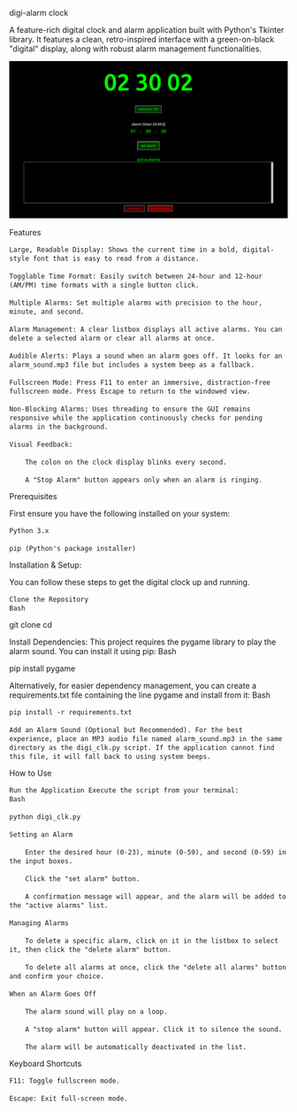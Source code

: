 digi-alarm clock

A feature-rich digital clock and alarm application built with Python's Tkinter library. It features a clean, retro-inspired interface with a green-on-black "digital" display, along with robust alarm management functionalities.

![alt text](https://github.com/rafidabrarahmed6331-cloud/digi-alrm-clk/blob/main/clock.png)

Features

    Large, Readable Display: Shows the current time in a bold, digital-style font that is easy to read from a distance.

    Togglable Time Format: Easily switch between 24-hour and 12-hour (AM/PM) time formats with a single button click.

    Multiple Alarms: Set multiple alarms with precision to the hour, minute, and second.

    Alarm Management: A clear listbox displays all active alarms. You can delete a selected alarm or clear all alarms at once.

    Audible Alerts: Plays a sound when an alarm goes off. It looks for an alarm_sound.mp3 file but includes a system beep as a fallback.

    Fullscreen Mode: Press F11 to enter an immersive, distraction-free fullscreen mode. Press Escape to return to the windowed view.

    Non-Blocking Alarms: Uses threading to ensure the GUI remains responsive while the application continuously checks for pending alarms in the background.

    Visual Feedback:

        The colon on the clock display blinks every second.

        A "Stop Alarm" button appears only when an alarm is ringing.

Prerequisites

First ensure you have the following installed on your system:

    Python 3.x

    pip (Python's package installer)

Installation & Setup:

You can follow these steps to get the digital clock up and running.

    Clone the Repository
    Bash

git clone <your-repository-url>
cd <repository-directory>

Install Dependencies: This project requires the pygame library to play the alarm sound. You can install it using pip:
Bash

pip install pygame

Alternatively, for easier dependency management, you can create a requirements.txt file containing the line pygame and install from it:
Bash

    pip install -r requirements.txt

    Add an Alarm Sound (Optional but Recommended). For the best experience, place an MP3 audio file named alarm_sound.mp3 in the same directory as the digi_clk.py script. If the application cannot find this file, it will fall back to using system beeps.

How to Use

    Run the Application Execute the script from your terminal:
    Bash

    python digi_clk.py

    Setting an Alarm

        Enter the desired hour (0-23), minute (0-59), and second (0-59) in the input boxes.

        Click the "set alarm" button.

        A confirmation message will appear, and the alarm will be added to the "active alarms" list.

    Managing Alarms

        To delete a specific alarm, click on it in the listbox to select it, then click the "delete alarm" button.

        To delete all alarms at once, click the "delete all alarms" button and confirm your choice.

    When an Alarm Goes Off

        The alarm sound will play on a loop.

        A "stop alarm" button will appear. Click it to silence the sound.

        The alarm will be automatically deactivated in the list.

Keyboard Shortcuts

    F11: Toggle fullscreen mode.

    Escape: Exit full-screen mode.
